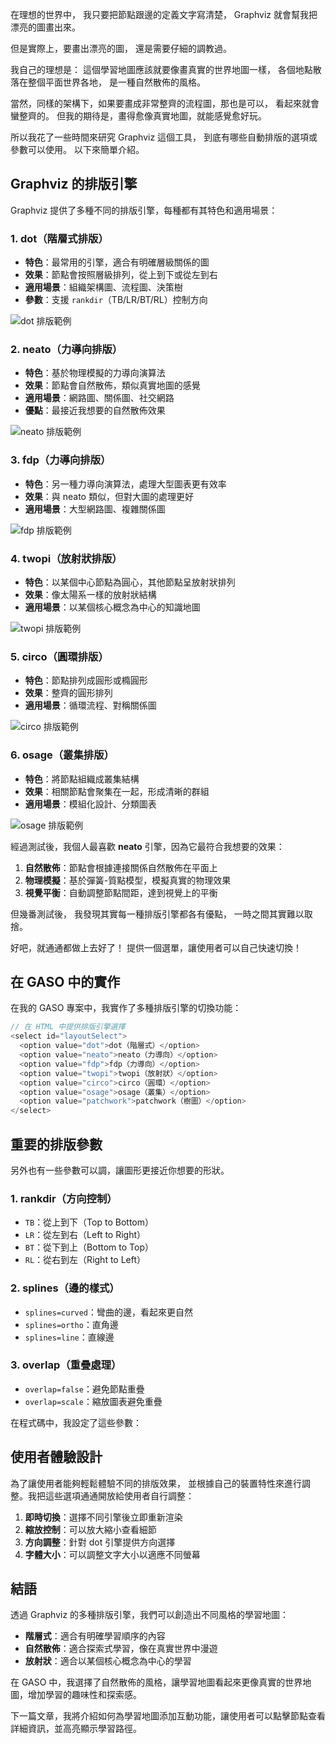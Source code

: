 在理想的世界中，
我只要把節點跟邊的定義文字寫清楚，
Graphviz 就會幫我把漂亮的圖畫出來。

但是實際上，要畫出漂亮的圖，
還是需要仔細的調教過。


我自己的理想是：
這個學習地圖應該就要像畫真實的世界地圖一樣，
各個地點散落在整個平面世界各地，
是一種自然散佈的風格。

當然，同樣的架構下，如果要畫成非常整齊的流程圖，那也是可以，
看起來就會蠻整齊的。
但我的期待是，畫得愈像真實地圖，就能感覺愈好玩。

所以我花了一些時間來研究 Graphviz 這個工具，
到底有哪些自動排版的選項或參數可以使用。
以下來簡單介紹。

## Graphviz 的排版引擎

Graphviz 提供了多種不同的排版引擎，每種都有其特色和適用場景：

### 1. dot（階層式排版）
- **特色**：最常用的引擎，適合有明確層級關係的圖
- **效果**：節點會按照層級排列，從上到下或從左到右
- **適用場景**：組織架構圖、流程圖、決策樹
- **參數**：支援 `rankdir`（TB/LR/BT/RL）控制方向

![dot 排版範例](./image/dot_sample.png)

### 2. neato（力導向排版）
- **特色**：基於物理模擬的力導向演算法
- **效果**：節點會自然散佈，類似真實地圖的感覺
- **適用場景**：網路圖、關係圖、社交網路
- **優點**：最接近我想要的自然散佈效果

![neato 排版範例](./image/neato_sample.png)

### 3. fdp（力導向排版）
- **特色**：另一種力導向演算法，處理大型圖表更有效率
- **效果**：與 neato 類似，但對大圖的處理更好
- **適用場景**：大型網路圖、複雜關係圖

![fdp 排版範例](./image/fdp_sample.png)

### 4. twopi（放射狀排版）
- **特色**：以某個中心節點為圓心，其他節點呈放射狀排列
- **效果**：像太陽系一樣的放射狀結構
- **適用場景**：以某個核心概念為中心的知識地圖

![twopi 排版範例](./image/twopi_sample.png)

### 5. circo（圓環排版）
- **特色**：節點排列成圓形或橢圓形
- **效果**：整齊的圓形排列
- **適用場景**：循環流程、對稱關係圖

![circo 排版範例](./image/circo_sample.png)

### 6. osage（叢集排版）
- **特色**：將節點組織成叢集結構
- **效果**：相關節點會聚集在一起，形成清晰的群組
- **適用場景**：模組化設計、分類圖表

![osage 排版範例](./image/osage_sample.png)



經過測試後，我個人最喜歡 **neato** 引擎，因為它最符合我想要的效果：

1. **自然散佈**：節點會根據連接關係自然散佈在平面上
2. **物理模擬**：基於彈簧-質點模型，模擬真實的物理效果
3. **視覺平衡**：自動調整節點間距，達到視覺上的平衡

但幾番測試後，
我發現其實每一種排版引擎都各有優點，
一時之間其實難以取捨。

好吧，就通通都做上去好了！
提供一個選單，讓使用者可以自己快速切換！

## 在 GASO 中的實作

在我的 GASO 專案中，我實作了多種排版引擎的切換功能：

```javascript
// 在 HTML 中提供排版引擎選擇
<select id="layoutSelect">
  <option value="dot">dot（階層式）</option>
  <option value="neato">neato（力導向）</option>
  <option value="fdp">fdp（力導向）</option>
  <option value="twopi">twopi（放射狀）</option>
  <option value="circo">circo（圓環）</option>
  <option value="osage">osage（叢集）</option>
  <option value="patchwork">patchwork（樹圖）</option>
</select>
```

## 重要的排版參數

另外也有一些參數可以調，讓圖形更接近你想要的形狀。

### 1. rankdir（方向控制）
- `TB`：從上到下（Top to Bottom）
- `LR`：從左到右（Left to Right）
- `BT`：從下到上（Bottom to Top）
- `RL`：從右到左（Right to Left）

### 2. splines（邊的樣式）
- `splines=curved`：彎曲的邊，看起來更自然
- `splines=ortho`：直角邊
- `splines=line`：直線邊

### 3. overlap（重疊處理）
- `overlap=false`：避免節點重疊
- `overlap=scale`：縮放圖表避免重疊




在程式碼中，我設定了這些參數：

## 使用者體驗設計

為了讓使用者能夠輕鬆體驗不同的排版效果，
並根據自己的裝置特性來進行調整。我把這些選項通通開放給使用者自行調整：

1. **即時切換**：選擇不同引擎後立即重新渲染
2. **縮放控制**：可以放大縮小查看細節
3. **方向調整**：針對 dot 引擎提供方向選擇
4. **字體大小**：可以調整文字大小以適應不同螢幕

## 結語

透過 Graphviz 的多種排版引擎，我們可以創造出不同風格的學習地圖：

- **階層式**：適合有明確學習順序的內容
- **自然散佈**：適合探索式學習，像在真實世界中漫遊
- **放射狀**：適合以某個核心概念為中心的學習

在 GASO 中，我選擇了自然散佈的風格，讓學習地圖看起來更像真實的世界地圖，增加學習的趣味性和探索感。

下一篇文章，我將介紹如何為學習地圖添加互動功能，讓使用者可以點擊節點查看詳細資訊，並高亮顯示學習路徑。

